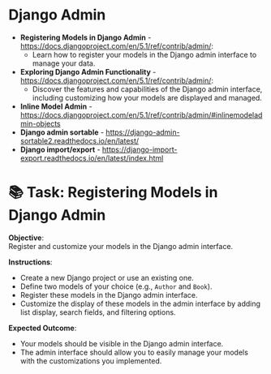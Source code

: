 # Django Admin

- **Registering Models in Django Admin** - https://docs.djangoproject.com/en/5.1/ref/contrib/admin/:
  - Learn how to register your models in the Django admin interface to manage your data.
- **Exploring Django Admin Functionality** - https://docs.djangoproject.com/en/5.1/ref/contrib/admin/:
  - Discover the features and capabilities of the Django admin interface, including customizing how your models are displayed and managed.
- **Inline Model Admin** - https://docs.djangoproject.com/en/5.1/ref/contrib/admin/#inlinemodeladmin-objects
- **Django admin sortable** - https://django-admin-sortable2.readthedocs.io/en/latest/
- **Django import/export** - https://django-import-export.readthedocs.io/en/latest/index.html

# 📚 Task: Registering Models in Django Admin

**Objective**:  
Register and customize your models in the Django admin interface.

**Instructions**:
- Create a new Django project or use an existing one.
- Define two models of your choice (e.g., `Author` and `Book`).
- Register these models in the Django admin interface.
- Customize the display of these models in the admin interface by adding list display, search fields, and filtering options.

**Expected Outcome**:
- Your models should be visible in the Django admin interface.
- The admin interface should allow you to easily manage your models with the customizations you implemented.
